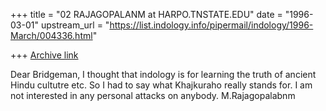 +++
title = "02 RAJAGOPALANM at HARPO.TNSTATE.EDU"
date = "1996-03-01"
upstream_url = "https://list.indology.info/pipermail/indology/1996-March/004336.html"

+++
[Archive link](https://list.indology.info/pipermail/indology/1996-March/004336.html)


Dear Bridgeman,
I thought that indology is for learning the truth of ancient Hindu cultutre etc.
So I had to say what Khajkuraho really stands for. I am not interested in any personal attacks on anybody.  M.Rajagopalabnm




